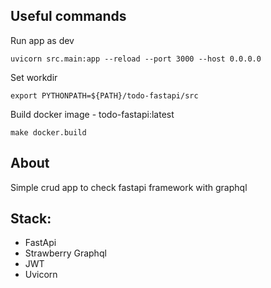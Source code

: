 ## Useful commands

Run app as dev
```
uvicorn src.main:app --reload --port 3000 --host 0.0.0.0
```

Set workdir
```
export PYTHONPATH=${PATH}/todo-fastapi/src
```

Build docker image - todo-fastapi:latest
```
make docker.build
```

## About 
Simple crud app to check fastapi framework with graphql

## Stack:
- FastApi
- Strawberry Graphql
- JWT
- Uvicorn
